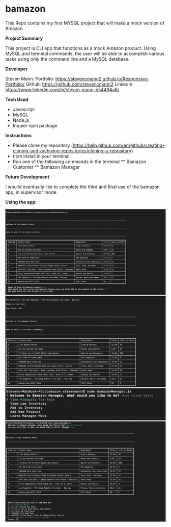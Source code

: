 # bamazon
This Repo contains my first MYSQL project that will make a mock version of Amazon. 

**Project Summary**

This project is CLI app that functions as a mock Amazon product. Using MySQL and terminal commands, the user will be able to accomplish various tasks using only the command line and a MySQL database. 

**Developer**

Steven Mann:
Portfolio: https://stevencmann2.github.io/Responsive-Portfolio/
Github: https://github.com/stevencmann2
LinkedIn: https://www.linkedin.com/in/steven-mann-b54494a6/

**Tech Used**

* Javascript
* MySQL
* Node.js
* Inquier npm package

**Instructions**
* Please clone my repository (https://help.github.com/en/github/creating-cloning-and-archiving-repositories/cloning-a-repository)
* npm install in your terminal 
* Run one of the following commands in the terminal 
 ** Bamazon Customer 
 ** Bamazon Manager 


**Future Development**

I woulld eventually like to complete the third and final use of the bamazon app, in supervisor mode. 

**Using the app:**

![Image 1 of bamazon Customer Mode](./bamazonCustomer1.png)
![Image 2 of bamazon Customer Mode](./bamazonCustomer2.png)
![Image 1 of bamazon Manger Mode](./bamazonManager1.png)
![Image 2 of bamazon Manager Mode](./bamazonManager2.png)


